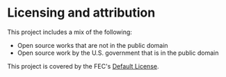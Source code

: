 # Licensing and attribution

This project includes a mix of the following:

- Open source works that are not in the public domain
- Open source work by the U.S. government that is in the public domain

This project is covered by the FEC's [Default License](https://github.com/fecgov/FEC/blob/master/LICENSE.md).
